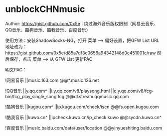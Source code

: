 # unblockCHNmusic
Author: https://gist.github.com/0x5e | 绕过海外音乐版权限制（网易云音乐、QQ音乐、酷狗音乐、酷我音乐、百度音乐）

使用方法：安装ShadowSocks-NG，打开 菜单 --> 偏好设置，把GFW List URL 地址改为：
https://gist.github.com/0x5e/d85a7df3c0656a94342148d0c451001c/raw
然后保存，点击 菜单 --> 从 GFW List 更新PAC

明文PAC：

!网易音乐
||music.163.com
@@*.music.126.net

!QQ音乐
||y.qq.com^
||i.y.qq.com/v8/playsong.html
||c.y.qq.com/v8/fcg-bin/fcg_play_single_song.fcg
@@dl.stream.qqmusic.qq.com

!酷狗音乐
||kugou.com^
||ip.kugou.com/check/iscn
@@fs.open.kugou.com

!酷我音乐
||kuwo.cn^
||ipcheck.kuwo.cn/ip_check.kuwo
@@sycdn.kuwo.cn^

!百度音乐
||music.baidu.com/data/user/location
@@yinyueshiting.baidu.com
